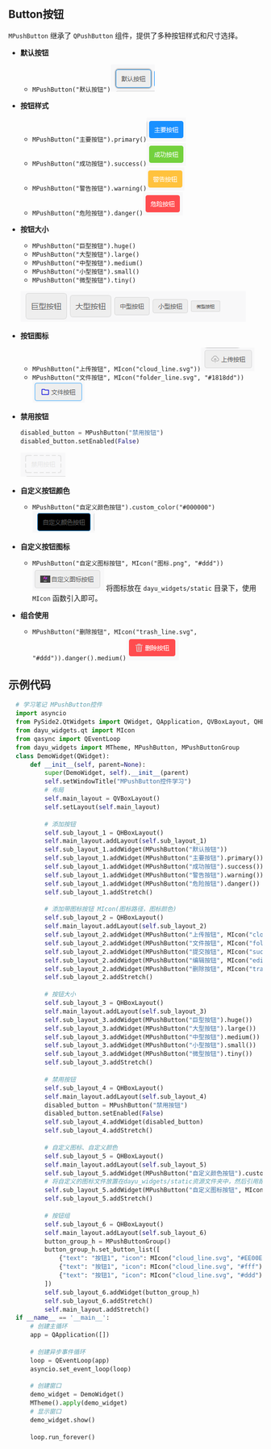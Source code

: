 ## Button按钮
`MPushButton` 继承了 `QPushButton` 组件，提供了多种按钮样式和尺寸选择。

- **默认按钮** 
  - `MPushButton("默认按钮")`![img_1.png](img_1.png)
  
- **按钮样式**
  - `MPushButton("主要按钮").primary()`![img.png](img.png)
  - `MPushButton("成功按钮").success()`![img_2.png](img_2.png)
  - `MPushButton("警告按钮").warning()`![img_3.png](img_3.png)
  - `MPushButton("危险按钮").danger()`![img_4.png](img_4.png)
  
- **按钮大小**
  - `MPushButton("巨型按钮").huge()`
  - `MPushButton("大型按钮").large()`
  - `MPushButton("中型按钮").medium()`
  - `MPushButton("小型按钮").small()`
  - `MPushButton("微型按钮").tiny()`

  ![img_5.png](img_5.png)

- **按钮图标**
  - `MPushButton("上传按钮", MIcon("cloud_line.svg"))`![img_6.png](img_6.png)
  - `MPushButton("文件按钮", MIcon("folder_line.svg", "#1818dd"))`![img_7.png](img_7.png)
  
- **禁用按钮**
  ```python
  disabled_button = MPushButton("禁用按钮")
  disabled_button.setEnabled(False)
  ```
  ![img_8.png](img_8.png)

- **自定义按钮颜色**
  - `MPushButton("自定义颜色按钮").custom_color("#000000")`![img_9.png](img_9.png)
  
- **自定义按钮图标**
  
  - `MPushButton("自定义图标按钮", MIcon("图标.png", "#ddd"))`![img_10.png](img_10.png)
   将图标放在 `dayu_widgets/static` 目录下，使用 `MIcon` 函数引入即可。

- **组合使用**
  - `MPushButton("删除按钮", MIcon("trash_line.svg", "#ddd")).danger().medium()`![img_11.png](img_11.png)
## 示例代码
```python
  # 学习笔记 MPushButton控件
  import asyncio
  from PySide2.QtWidgets import QWidget, QApplication, QVBoxLayout, QHBoxLayout
  from dayu_widgets.qt import MIcon
  from qasync import QEventLoop
  from dayu_widgets import MTheme, MPushButton, MPushButtonGroup
  class DemoWidget(QWidget):
      def __init__(self, parent=None):
          super(DemoWidget, self).__init__(parent)
          self.setWindowTitle("MPushButton控件学习")
          # 布局
          self.main_layout = QVBoxLayout()
          self.setLayout(self.main_layout)
  
          # 添加按钮
          self.sub_layout_1 = QHBoxLayout()
          self.main_layout.addLayout(self.sub_layout_1)
          self.sub_layout_1.addWidget(MPushButton("默认按钮"))
          self.sub_layout_1.addWidget(MPushButton("主要按钮").primary())
          self.sub_layout_1.addWidget(MPushButton("成功按钮").success())
          self.sub_layout_1.addWidget(MPushButton("警告按钮").warning())
          self.sub_layout_1.addWidget(MPushButton("危险按钮").danger())
          self.sub_layout_1.addStretch()
  
          # 添加带图标按钮 MIcon(图标路径，图标颜色)
          self.sub_layout_2 = QHBoxLayout()
          self.main_layout.addLayout(self.sub_layout_2)
          self.sub_layout_2.addWidget(MPushButton("上传按钮", MIcon("cloud_line.svg")))
          self.sub_layout_2.addWidget(MPushButton("文件按钮", MIcon("folder_line.svg", "#1818dd")))
          self.sub_layout_2.addWidget(MPushButton("提交按钮", MIcon("success_line.svg", "#ee00ee")).success())
          self.sub_layout_2.addWidget(MPushButton("编辑按钮", MIcon("edit_line.svg", "#fff")).warning())
          self.sub_layout_2.addWidget(MPushButton("删除按钮", MIcon("trash_line.svg", "#ddd")).danger().medium())
          self.sub_layout_2.addStretch()
  
          # 按钮大小
          self.sub_layout_3 = QHBoxLayout()
          self.main_layout.addLayout(self.sub_layout_3)
          self.sub_layout_3.addWidget(MPushButton("巨型按钮").huge())
          self.sub_layout_3.addWidget(MPushButton("大型按钮").large())
          self.sub_layout_3.addWidget(MPushButton("中型按钮").medium())
          self.sub_layout_3.addWidget(MPushButton("小型按钮").small())
          self.sub_layout_3.addWidget(MPushButton("微型按钮").tiny())
          self.sub_layout_3.addStretch()
  
          # 禁用按钮
          self.sub_layout_4 = QHBoxLayout()
          self.main_layout.addLayout(self.sub_layout_4)
          disabled_button = MPushButton("禁用按钮")
          disabled_button.setEnabled(False)
          self.sub_layout_4.addWidget(disabled_button)
          self.sub_layout_4.addStretch()
  
          # 自定义图标、自定义颜色
          self.sub_layout_5 = QHBoxLayout()
          self.main_layout.addLayout(self.sub_layout_5)
          self.sub_layout_5.addWidget(MPushButton("自定义颜色按钮").custom_color("#000000"))
          # 将自定义的图标文件放置在dayu_widgets/static资源文件夹中，然后引用即可。
          self.sub_layout_5.addWidget(MPushButton("自定义图标按钮", MIcon("图标.png", "#ddd")))
          self.sub_layout_5.addStretch()
  
          # 按钮组
          self.sub_layout_6 = QHBoxLayout()
          self.main_layout.addLayout(self.sub_layout_6)
          button_group_h = MPushButtonGroup()
          button_group_h.set_button_list([
              {"text": "按钮1", "icon": MIcon("cloud_line.svg", "#EE00EE"), 'type': MPushButton.DangerType, 'clicked': lambda: print("clicked")},
              {"text": "按钮1", "icon": MIcon("cloud_line.svg", "#fff"), 'type': MPushButton.DangerType, 'clicked': lambda: print("clicked")},
              {"text": "按钮1", "icon": MIcon("cloud_line.svg", "#ddd"), 'type': MPushButton.DangerType, 'clicked': lambda: print("clicked")},
          ])
          self.sub_layout_6.addWidget(button_group_h)
          self.sub_layout_6.addStretch()
          self.main_layout.addStretch()
  if __name__ == '__main__':
      # 创建主循环
      app = QApplication([])
  
      # 创建异步事件循环
      loop = QEventLoop(app)
      asyncio.set_event_loop(loop)
  
      # 创建窗口
      demo_widget = DemoWidget()
      MTheme().apply(demo_widget)
      # 显示窗口
      demo_widget.show()
  
      loop.run_forever()

